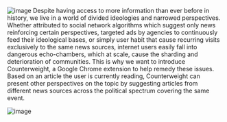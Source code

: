 ![image](https://user-images.githubusercontent.com/25347517/70572654-0fd4dd00-1b55-11ea-87cc-4736be87fc02.png)
Despite having access to more information than ever before in history, we live in a world of divided ideologies and narrowed perspectives. Whether attributed to social network algorithms which suggest only news reinforcing certain perspectives, targeted ads by agencies to continuously feed their ideological bases, or simply user habit that cause recurring visits exclusively to the same news sources, internet users easily fall into dangerous echo-chambers, which at scale, cause the sharding and deterioration of communities.
This is why we want to introduce Counterweight, a Google Chrome extension to help remedy these issues. Based on an article the user is currently reading, Counterweight can present other perspectives on the topic by suggesting articles from different news sources across the political spectrum covering the same event.

![image](https://user-images.githubusercontent.com/25347517/70573378-b1a8f980-1b56-11ea-96cd-1506b78be810.png)
